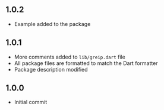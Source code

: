 ## 1.0.2

- Example added to the package

## 1.0.1

- More comments added to `lib/greip.dart` file
- All package files are formatted to match the Dart formatter
- Package description modified

## 1.0.0

- Initial commit
